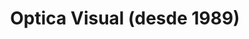 ---
title: "Optica Visual (desde 1989)"
url: /asuncion-paraguay/optica-visual-desde-1989-estados-unidos/
shop: Optiker
---
